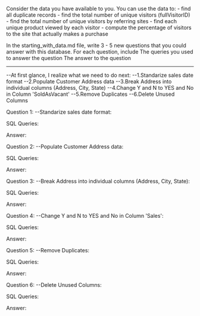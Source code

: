 Consider the data you have available to you. You can use the data to: - find all duplicate records - find the total number of unique visitors (fullVisitorID) - find the total number of unique visitors by referring sites - find each unique product viewed by each visitor - compute the percentage of visitors to the site that actually makes a purchase

In the starting_with_data.md file, write 3 - 5 new questions that you could answer with this database. For each question, include The queries you used to answer the question The answer to the question

--------------------

--At first glance, I realize what we need to do next:
--1.Standarize sales date format
--2.Populate Customer Address data
--3.Break Address into individual columns (Address, City, State)
--4.Change Y and N to YES and No in Column 'SoldAsVacant'
--5.Remove Duplicates
--6.Delete Unused Columns

Question 1: --Standarize sales date format:

SQL Queries:

Answer: 



Question 2: --Populate Customer Address data:

SQL Queries:

Answer:



Question 3: --Break Address into individual columns (Address, City, State):

SQL Queries:

Answer:



Question 4: --Change Y and N to YES and No in Column 'Sales':

SQL Queries:

Answer:



Question 5: --Remove Duplicates:

SQL Queries:

Answer:


Question 6: --Delete Unused Columns:

SQL Queries:

Answer:


